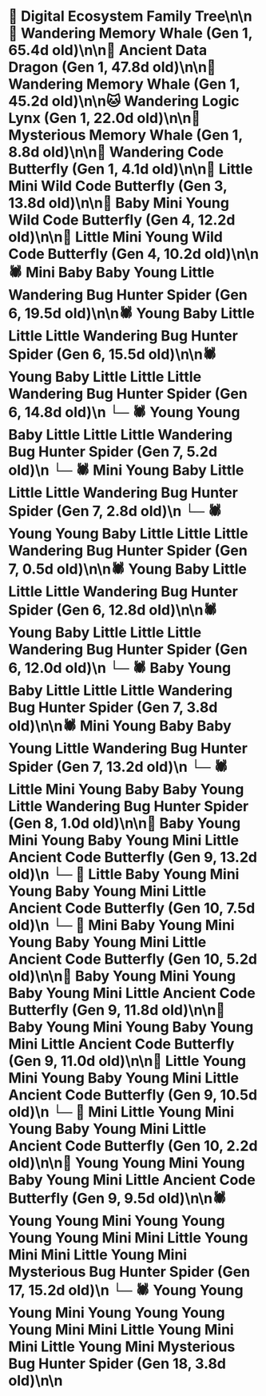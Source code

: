 # 🌳 Digital Ecosystem Family Tree\n\n🐋 Wandering Memory Whale (Gen 1, 65.4d old)\n\n🐉 Ancient Data Dragon (Gen 1, 47.8d old)\n\n🐋 Wandering Memory Whale (Gen 1, 45.2d old)\n\n🐱 Wandering Logic Lynx (Gen 1, 22.0d old)\n\n🐋 Mysterious Memory Whale (Gen 1, 8.8d old)\n\n🦋 Wandering Code Butterfly (Gen 1, 4.1d old)\n\n🦋 Little Mini Wild Code Butterfly (Gen 3, 13.8d old)\n\n🦋 Baby Mini Young Wild Code Butterfly (Gen 4, 12.2d old)\n\n🦋 Little Mini Young Wild Code Butterfly (Gen 4, 10.2d old)\n\n🕷️ Mini Baby Baby Young Little Wandering Bug Hunter Spider (Gen 6, 19.5d old)\n\n🕷️ Young Baby Little Little Little Wandering Bug Hunter Spider (Gen 6, 15.5d old)\n\n🕷️ Young Baby Little Little Little Wandering Bug Hunter Spider (Gen 6, 14.8d old)\n  └─ 🕷️ Young Young Baby Little Little Little Wandering Bug Hunter Spider (Gen 7, 5.2d old)\n  └─ 🕷️ Mini Young Baby Little Little Little Wandering Bug Hunter Spider (Gen 7, 2.8d old)\n  └─ 🕷️ Young Young Baby Little Little Little Wandering Bug Hunter Spider (Gen 7, 0.5d old)\n\n🕷️ Young Baby Little Little Little Wandering Bug Hunter Spider (Gen 6, 12.8d old)\n\n🕷️ Young Baby Little Little Little Wandering Bug Hunter Spider (Gen 6, 12.0d old)\n  └─ 🕷️ Baby Young Baby Little Little Little Wandering Bug Hunter Spider (Gen 7, 3.8d old)\n\n🕷️ Mini Young Baby Baby Young Little Wandering Bug Hunter Spider (Gen 7, 13.2d old)\n  └─ 🕷️ Little Mini Young Baby Baby Young Little Wandering Bug Hunter Spider (Gen 8, 1.0d old)\n\n🦋 Baby Young Mini Young Baby Young Mini Little Ancient Code Butterfly (Gen 9, 13.2d old)\n  └─ 🦋 Little Baby Young Mini Young Baby Young Mini Little Ancient Code Butterfly (Gen 10, 7.5d old)\n  └─ 🦋 Mini Baby Young Mini Young Baby Young Mini Little Ancient Code Butterfly (Gen 10, 5.2d old)\n\n🦋 Baby Young Mini Young Baby Young Mini Little Ancient Code Butterfly (Gen 9, 11.8d old)\n\n🦋 Baby Young Mini Young Baby Young Mini Little Ancient Code Butterfly (Gen 9, 11.0d old)\n\n🦋 Little Young Mini Young Baby Young Mini Little Ancient Code Butterfly (Gen 9, 10.5d old)\n  └─ 🦋 Mini Little Young Mini Young Baby Young Mini Little Ancient Code Butterfly (Gen 10, 2.2d old)\n\n🦋 Young Young Mini Young Baby Young Mini Little Ancient Code Butterfly (Gen 9, 9.5d old)\n\n🕷️ Young Young Mini Young Young Young Young Mini Mini Little Young Mini Mini Little Young Mini Mysterious Bug Hunter Spider (Gen 17, 15.2d old)\n  └─ 🕷️ Young Young Young Mini Young Young Young Young Mini Mini Little Young Mini Mini Little Young Mini Mysterious Bug Hunter Spider (Gen 18, 3.8d old)\n\n